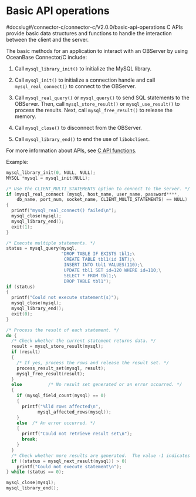 Basic API operations 
=========================================
#docslug#/connector-c/connector-c/V2.0.0/basic-api-operations
C APIs provide basic data structures and functions to handle the interaction between the client and the server. 

The basic methods for an application to interact with an OBServer by using OceanBase Connector/C include:

1. Call `mysql_library_init()` to initialize the MySQL library.

   

2. Call `mysql_init()` to initialize a connection handle and call `mysql_real_connect()` to connect to the OBServer.

   

3. Call `mysql_real_query()` or `mysql_query()` to send SQL statements to the OBServer. Then, call `mysql_store_result()` or `mysql_use_result()` to process the results. Next, call `mysql_free_result()` to release the memory.

   

4. Call `mysql_close()` to disconnect from the OBServer.

   

5. Call `mysql_library_end()` to end the use of `libobclient`.

   




For more information about APIs, see [C API functions](/en-US/4.basic-api-functions/1.c-api-function-overview.md). 

Example:

```c
mysql_library_init(0, NULL, NULL);
MYSQL *mysql = mysql_init(NULL);

/* Use the CLIENT_MULTI_STATEMENTS option to connect to the server. */
if (mysql_real_connect (mysql, host_name, user_name, password****,
    db_name, port_num, socket_name, CLIENT_MULTI_STATEMENTS) == NULL)
{
  printf("mysql_real_connect() failed\n");
  mysql_close(mysql);
  mysql_library_end();
  exit(1);
}

/* Execute multiple statements. */
status = mysql_query(mysql,
                     "DROP TABLE IF EXISTS tbl1;\
                      CREATE TABLE tbl1(id INT);\
                      INSERT INTO tbl1 VALUES(110);\
                      UPDATE tbl1 SET id=120 WHERE id=110;\
                      SELECT * FROM tbl1;\
                      DROP TABLE tbl1");
if (status)
{
  printf("Could not execute statement(s)");
  mysql_close(mysql);
  mysql_library_end();
  exit(0);
}

/* Process the result of each statement. */
do {
  /* Check whether the current statement returns data. */
  result = mysql_store_result(mysql);
  if (result)
  {
    /* If yes, process the rows and release the result set. */
    process_result_set(mysql, result);
    mysql_free_result(result);
  }
  else          /* No result set generated or an error occurred. */
  {
    if (mysql_field_count(mysql) == 0)
    {
      printf("%lld rows affected\n",
            mysql_affected_rows(mysql));
    }
    else  /* An error occurred. */
    {
      printf("Could not retrieve result set\n");
      break;
    }
  }
  /* Check whether more results are generated.  The value -1 indicates no. The value 0 indicates yes, which means the loop continues. A value greater than 0 indicates that an error occurred. */
  if ((status = mysql_next_result(mysql)) > 0)
    printf("Could not execute statement\n");
} while (status == 0);

mysql_close(mysql);
mysql_library_end();
```


